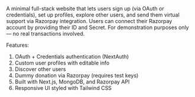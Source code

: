 A minimal full-stack website that lets users sign up (via OAuth or credentials), set up profiles, explore other users, and send them virtual support via Razorpay integration. Users can connect their Razorpay account by providing their ID and Secret. For demonstration purposes only — no real transactions involved.

 Features:
 1. OAuth + Credentials authentication (NextAuth)
 2. Custom user profiles with editable info
 3. Discover other users
4.  Dummy donation via Razorpay (requires test keys)
5.  Built with Next.js, MongoDB, and Razorpay API
6.  Responsive UI styled with Tailwind CSS
